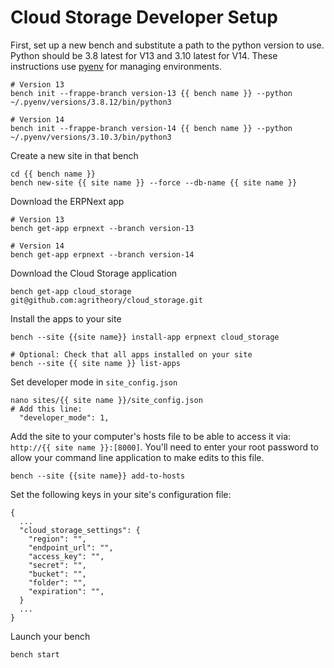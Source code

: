 # Cloud Storage Developer Setup

First, set up a new bench and substitute a path to the python version to use. Python should be 3.8 latest for V13 and 3.10 latest for V14. These instructions use [pyenv](https://github.com/pyenv/pyenv) for managing environments.

```shell
# Version 13
bench init --frappe-branch version-13 {{ bench name }} --python ~/.pyenv/versions/3.8.12/bin/python3

# Version 14
bench init --frappe-branch version-14 {{ bench name }} --python ~/.pyenv/versions/3.10.3/bin/python3
```

Create a new site in that bench
```shell
cd {{ bench name }}
bench new-site {{ site name }} --force --db-name {{ site name }}
```

Download the ERPNext app
```shell
# Version 13
bench get-app erpnext --branch version-13

# Version 14
bench get-app erpnext --branch version-14
```

Download the Cloud Storage application
```shell
bench get-app cloud_storage git@github.com:agritheory/cloud_storage.git
```

Install the apps to your site
```shell
bench --site {{site name}} install-app erpnext cloud_storage

# Optional: Check that all apps installed on your site
bench --site {{ site name }} list-apps
```

Set developer mode in `site_config.json`
```shell
nano sites/{{ site name }}/site_config.json
# Add this line:
  "developer_mode": 1,
```

Add the site to your computer's hosts file to be able to access it via: `http://{{ site name }}:[8000]`. You'll need to enter your root password to allow your command line application to make edits to this file.
```shell
bench --site {{site name}} add-to-hosts
```

Set the following keys in your site's configuration file:

```jsonc
{
  ...
  "cloud_storage_settings": {
    "region": "",
    "endpoint_url": "",
    "access_key": "",
    "secret": "",
    "bucket": "",
    "folder": "",
    "expiration": "",
  }
  ...
}
```

Launch your bench
```shell
bench start
```
